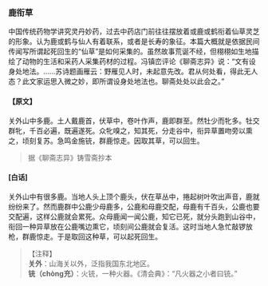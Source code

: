 <script type="text/javascript">
    var head = document.getElementsByTagName('head')[0];
    cssURL = '/public/liao.css';
    linkTag = document.createElement('link');
    linkTag.href = cssURL;
    linkTag.setAttribute('type','text/css');
    linkTag.setAttribute('rel','stylesheet');
    head.appendChild(linkTag);
</script>
### 鹿衔草

中国传统药物学讲究灵丹妙药，过去中药店门前往往摆放着或鹿或鹤衔着仙草灵芝的形象。认为鹿或鹤与仙人有着联系，或者是长寿的象征。本篇大概就是依据民间传闻写所谓起死回生的“仙草”是如何采集的。虽然故事荒诞不经，但栩栩如生地描绘了动物的生活和采药人采集药材的过程。冯镇峦评论《聊斋志异》说：“文有设身处地法。……苏诗题画雁云：野雁见人时，未起意先改。君从何处看，得此无人态？此文家运思入微之妙，即所谓设身处地法也。聊斋处处以此会之。”

#### 【原文】
<section>
关外山中多鹿。土人戴鹿首，伏草中，卷叶作声，鹿即群至。然牡少而牝多。牡交群牝，千百必遍，既遍遂死。众牝嗅之，知其死，分走谷中，衔异草置吻旁以熏之，顷刻复苏。急鸣金施铳，群鹿惊走。因取其草，可以回生。

</section>

> 据《聊斋志异》铸雪斋抄本

#### [白话]
<aside>

关外山中有很多鹿。当地人头上顶个鹿头，伏在草丛中，捲起树叶吹出声音，鹿就纷纷来了。然而鹿群中公鹿少母鹿多，公鹿和母鹿交配，母鹿有千百头，公鹿也要交配遍，这样公鹿就会累死。众母鹿闻一闻公鹿，知它已死，就分头跑到山谷中，衔回一种异草放在公鹿嘴边熏它，顷刻间公鹿就会复活。这时当地人急忙敲锣放枪，群鹿惊走。于是取回这种草，可以起死回生。

</aside>

> 【注释】  
<b>关外</b>：山海关以外，泛指我国东北地区。  
<b>铳（chòng充）</b>：火铳，一种火器。《清会典》：“凡火器之小者曰铳。”  
